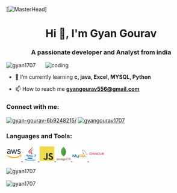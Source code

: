 [![MasterHead](https://www.google.com/search?q=analyst+images+hd&tbm=isch&ved=2ahUKEwiOktC-zYCFAxXByjgGHbG3Ax0Q2-cCegQIABAA&oq=analyst+images+hd&gs_lp=EgNpbWciEWFuYWx5c3QgaW1hZ2VzIGhkMgYQABgFGB4yBhAAGAgYHkjkOVCUA1i6NXABeACQAQSYAbcCoAGnHqoBCDAuMTkuMy4xuAEDyAEA-AEBigILZ3dzLXdpei1pbWeoAgrCAgQQIxgnwgIHECMY6gIYJ8ICCBAAGIAEGLEDwgIFEAAYgATCAgoQABiABBiKBRhDwgIEEAAYHogGAQ&sclient=img&ei=Xar5Zc7vKcGV4-EPse-O6AE&bih=730&biw=1536#imgrc=_JCaelRWjJe_KM)]
<h1 align="center">Hi 👋, I'm Gyan Gourav</h1>
<h3 align="center">A passionate developer and Analyst from india</h3>


<img align="right" alt="coding" width="400" src="https://cdn.dribbble.com/users/1162077/screenshots/3848914/programmer.gif">

<p align="left"> <img src="https://komarev.com/ghpvc/?username=gyan1707&label=Profile%20views&color=0e75b6&style=flat" alt="gyan1707" /> </p>

- 🌱 I’m currently learning **c, java, Excel, MYSQL, Python**

- 📫 How to reach me **gyangourav556@gmail.com**

<h3 align="left">Connect with me:</h3>
<p align="left">
<a href="https://linkedin.com/in/gyan-gourav-6b9248215/" target="blank"><img align="center" src="https://raw.githubusercontent.com/rahuldkjain/github-profile-readme-generator/master/src/images/icons/Social/linked-in-alt.svg" alt="gyan-gourav-6b9248215/" height="30" width="40" /></a>
<a href="https://www.leetcode.com/gyangourav1707" target="blank"><img align="center" src="https://raw.githubusercontent.com/rahuldkjain/github-profile-readme-generator/master/src/images/icons/Social/leet-code.svg" alt="gyangourav1707" height="30" width="40" /></a>
</p>

<h3 align="left">Languages and Tools:</h3>
<p align="left"> <a href="https://aws.amazon.com" target="_blank" rel="noreferrer"> <img src="https://raw.githubusercontent.com/devicons/devicon/master/icons/amazonwebservices/amazonwebservices-original-wordmark.svg" alt="aws" width="40" height="40"/> </a> <a href="https://www.java.com" target="_blank" rel="noreferrer"> <img src="https://raw.githubusercontent.com/devicons/devicon/master/icons/java/java-original.svg" alt="java" width="40" height="40"/> </a> <a href="https://developer.mozilla.org/en-US/docs/Web/JavaScript" target="_blank" rel="noreferrer"> <img src="https://raw.githubusercontent.com/devicons/devicon/master/icons/javascript/javascript-original.svg" alt="javascript" width="40" height="40"/> </a> <a href="https://www.mongodb.com/" target="_blank" rel="noreferrer"> <img src="https://raw.githubusercontent.com/devicons/devicon/master/icons/mongodb/mongodb-original-wordmark.svg" alt="mongodb" width="40" height="40"/> </a> <a href="https://www.mysql.com/" target="_blank" rel="noreferrer"> <img src="https://raw.githubusercontent.com/devicons/devicon/master/icons/mysql/mysql-original-wordmark.svg" alt="mysql" width="40" height="40"/> </a> <a href="https://www.oracle.com/" target="_blank" rel="noreferrer"> <img src="https://raw.githubusercontent.com/devicons/devicon/master/icons/oracle/oracle-original.svg" alt="oracle" width="40" height="40"/> </a> </p>

<p><img align="center" src="https://github-readme-stats.vercel.app/api/top-langs?username=gyan1707&show_icons=true&locale=en&layout=compact" alt="gyan1707" /></p>

<p><img align="center" src="https://github-readme-streak-stats.herokuapp.com/?user=gyan1707&" alt="gyan1707" /></p>



